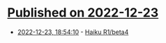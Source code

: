 # [Published on 2022-12-23](index.md)

* [2022-12-23, 18:54:10](https://news.ycombinator.com/item?id=34109349) - [Haiku R1/beta4](https://www.haiku-os.org/get-haiku/r1beta4/release-notes/)
